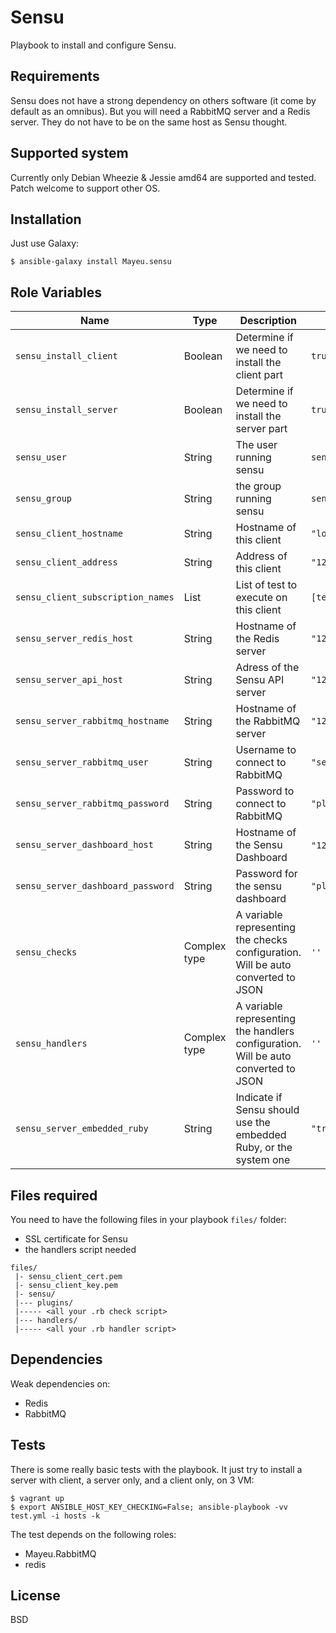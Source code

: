 # Sensu

Playbook to install and configure Sensu.

## Requirements

Sensu does not have a strong dependency on others software (it come by default
as an omnibus). But you will need a RabbitMQ server and a Redis server. They do
not have to be on the same host as Sensu thought.

## Supported system

Currently only Debian Wheezie & Jessie amd64 are supported and tested. Patch
welcome to support other OS.

## Installation

Just use Galaxy:

    $ ansible-galaxy install Mayeu.sensu

## Role Variables

|Name|Type|Description|Default|
|----|----|-----------|-------|
`sensu_install_client`|Boolean|Determine if we need to install the client part|`true`
`sensu_install_server`|Boolean|Determine if we need to install the server part|`true`
`sensu_user`|String|The user running sensu|`sensu`
`sensu_group`|String|the group running sensu|`sensu`
`sensu_client_hostname`|String|Hostname of this client|`"localhost"`
`sensu_client_address`|String|Address of this client|`"127.0.0.1"`
`sensu_client_subscription_names`|List|List of test to execute on this client| `[test]`
`sensu_server_redis_host`|String|Hostname of the Redis server|`"127.0.0.1"`
`sensu_server_api_host`|String|Adress of the Sensu API server|`"127.0.0.1"`
`sensu_server_rabbitmq_hostname`|String|Hostname of the RabbitMQ server|`"127.0.0.1"`
`sensu_server_rabbitmq_user`|String|Username to connect to RabbitMQ|`"sensu"`
`sensu_server_rabbitmq_password`|String|Password to connect to RabbitMQ|`"placeholder"`
`sensu_server_dashboard_host`|String|Hostname of the Sensu Dashboard|`"127.0.0.1`"
`sensu_server_dashboard_password`|String|Password for the sensu dashboard|`"placeholder"`
`sensu_checks`|Complex type|A variable representing the checks configuration. Will be auto converted to JSON|`''`
`sensu_handlers`|Complex type|A variable representing the handlers configuration. Will be auto converted to JSON|`''`
`sensu_server_embedded_ruby`|String|Indicate if Sensu should use the embedded Ruby, or the system one|`"true"`

## Files required

You need to have the following files in your playbook `files/` folder:

* SSL certificate for Sensu
* the handlers script needed

```
files/
 |- sensu_client_cert.pem
 |- sensu_client_key.pem
 |- sensu/
 |--- plugins/
 |----- <all your .rb check script>
 |--- handlers/
 |----- <all your .rb handler script>
```

## Dependencies

Weak dependencies on:

* Redis
* RabbitMQ

## Tests

There is some really basic tests with the playbook. It just try to install a
server with client, a server only, and a client only, on 3 VM:

    $ vagrant up
    $ export ANSIBLE_HOST_KEY_CHECKING=False; ansible-playbook -vv test.yml -i hosts -k

The test depends on the following roles:

* Mayeu.RabbitMQ
* redis

## License

BSD
